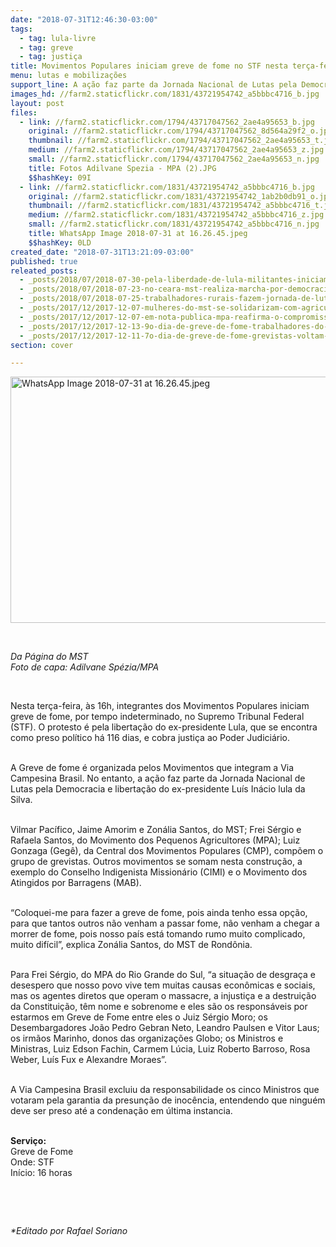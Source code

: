 ```yaml
---
date: "2018-07-31T12:46:30-03:00"
tags:
  - tag: lula-livre
  - tag: greve
  - tag: justiça
title: Movimentos Populares iniciam greve de fome no STF nesta terça-feira
menu: lutas e mobilizações
support_line: A ação faz parte da Jornada Nacional de Lutas pela Democracia e libertação do ex-presidente Luís Inácio lula da Silva
images_hd: //farm2.staticflickr.com/1831/43721954742_a5bbbc4716_b.jpg
layout: post
files:
  - link: //farm2.staticflickr.com/1794/43717047562_2ae4a95653_b.jpg
    original: //farm2.staticflickr.com/1794/43717047562_8d564a29f2_o.jpg
    thumbnail: //farm2.staticflickr.com/1794/43717047562_2ae4a95653_t.jpg
    medium: //farm2.staticflickr.com/1794/43717047562_2ae4a95653_z.jpg
    small: //farm2.staticflickr.com/1794/43717047562_2ae4a95653_n.jpg
    title: Fotos Adilvane Spezia - MPA (2).JPG
    $$hashKey: 09I
  - link: //farm2.staticflickr.com/1831/43721954742_a5bbbc4716_b.jpg
    original: //farm2.staticflickr.com/1831/43721954742_1ab2b0db91_o.jpg
    thumbnail: //farm2.staticflickr.com/1831/43721954742_a5bbbc4716_t.jpg
    medium: //farm2.staticflickr.com/1831/43721954742_a5bbbc4716_z.jpg
    small: //farm2.staticflickr.com/1831/43721954742_a5bbbc4716_n.jpg
    title: WhatsApp Image 2018-07-31 at 16.26.45.jpeg
    $$hashKey: 0LD
created_date: "2018-07-31T13:21:09-03:00"
published: true
releated_posts:
  - _posts/2018/07/2018-07-30-pela-liberdade-de-lula-militantes-iniciam-greve-de-fome-e-cobram-justica-no-stf.md
  - _posts/2018/07/2018-07-23-no-ceara-mst-realiza-marcha-por-democracia-e-lula-livre.md
  - _posts/2018/07/2018-07-25-trabalhadores-rurais-fazem-jornada-de-lutas-por-terra-reforma-agraria-e-lula-livre.md
  - _posts/2017/12/2017-12-07-mulheres-do-mst-se-solidarizam-com-agricultoras-e-agricultores-em-greve-de-fome.md
  - _posts/2017/12/2017-12-07-em-nota-publica-mpa-reafirma-o-compromisso-de-luta-e-resistencia-contra-a-reforma-da-previdencia.md
  - _posts/2017/12/2017-12-13-9o-dia-de-greve-de-fome-trabalhadores-do-campo-e-da-cidade-aderem-a-greve-em-todo-pais.md
  - _posts/2017/12/2017-12-11-7o-dia-de-greve-de-fome-grevistas-voltam-para-camara-dos-deputados-em-maior-numero.md
section: cover

---
```

<p><img alt="WhatsApp Image 2018-07-31 at 16.26.45.jpeg" height="394" src="//farm2.staticflickr.com/1831/43721954742_a5bbbc4716_b.jpg" width="700" /></p>

<p>&nbsp;</p>

<p><em>Da P&aacute;gina do MST<br />
Foto de capa: Adilvane Sp&eacute;zia/MPA</em></p>

<p>&nbsp;</p>

<p>Nesta ter&ccedil;a-feira, &agrave;s 16h, integrantes dos Movimentos Populares iniciam greve de fome, por tempo indeterminado, no Supremo Tribunal Federal (STF). O protesto &eacute; pela liberta&ccedil;&atilde;o do ex-presidente Lula, que se encontra como preso pol&iacute;tico h&aacute; 116 dias, e cobra justi&ccedil;a ao Poder Judici&aacute;rio.</p>

<p><br />
A Greve de fome &eacute; organizada pelos Movimentos que integram a Via Campesina Brasil. No entanto, a a&ccedil;&atilde;o faz parte da Jornada Nacional de Lutas pela Democracia e liberta&ccedil;&atilde;o do ex-presidente Lu&iacute;s In&aacute;cio lula da Silva.</p>

<p><br />
Vilmar Pac&iacute;fico, Jaime Amorim e Zon&aacute;lia Santos, do MST; Frei S&eacute;rgio e Rafaela Santos, do Movimento dos Pequenos Agricultores (MPA); Luiz Gonzaga (Geg&ecirc;), da Central dos Movimentos Populares (CMP), comp&otilde;em o grupo de grevistas. Outros movimentos se somam nesta constru&ccedil;&atilde;o, a exemplo do Conselho Indigenista Mission&aacute;rio (CIMI) e o Movimento dos Atingidos por Barragens (MAB).</p>

<p><br />
&ldquo;Coloquei-me para fazer a greve de fome, pois ainda tenho essa op&ccedil;&atilde;o, para que tantos outros n&atilde;o venham a passar fome, n&atilde;o venham a chegar a morrer de fome, pois nosso pa&iacute;s est&aacute; tomando rumo muito complicado, muito dif&iacute;cil&rdquo;, explica Zon&aacute;lia Santos, do MST de Rond&ocirc;nia.&nbsp;</p>

<p><br />
Para Frei S&eacute;rgio, do MPA do Rio Grande do Sul, &ldquo;a situa&ccedil;&atilde;o de desgra&ccedil;a e desespero que nosso povo vive tem muitas causas econ&ocirc;micas e sociais, mas os agentes diretos que operam o massacre, a injusti&ccedil;a e a destrui&ccedil;&atilde;o da Constitui&ccedil;&atilde;o, t&ecirc;m nome e sobrenome e eles s&atilde;o os respons&aacute;veis por estarmos em Greve de Fome entre eles o Juiz S&eacute;rgio Moro; os Desembargadores Jo&atilde;o Pedro Gebran Neto, Leandro Paulsen e Vitor Laus; os irm&atilde;os Marinho, donos das organiza&ccedil;&otilde;es Globo; os Ministros e Ministras, Luiz Edson Fachin, Carmem L&uacute;cia, Luiz Roberto Barroso, Rosa Weber, Lu&iacute;s Fux e Alexandre Moraes&rdquo;.&nbsp;</p>

<p><br />
A Via Campesina Brasil excluiu da responsabilidade os cinco Ministros que votaram pela garantia da presun&ccedil;&atilde;o de inoc&ecirc;ncia, entendendo que ningu&eacute;m deve ser preso at&eacute; a condena&ccedil;&atilde;o em &uacute;ltima instancia.</p>

<p><br />
<strong>Servi&ccedil;o:</strong><br />
Greve de Fome<br />
Onde: STF<br />
In&iacute;cio: 16 horas</p>

<p>&nbsp;</p>

<p>&nbsp;</p>

<p><em>*Editado por Rafael Soriano</em></p>
